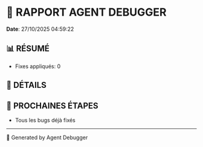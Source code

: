 # 🐛 RAPPORT AGENT DEBUGGER

**Date**: 27/10/2025 04:59:22

## 📊 RÉSUMÉ

- Fixes appliqués: 0

## 🔧 DÉTAILS



## 🎯 PROCHAINES ÉTAPES

- Tous les bugs déjà fixés

---

🤖 Generated by Agent Debugger
